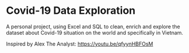 # Covid-19 Data Exploration
A personal project, using Excel and SQL to clean, enrich and explore the dataset about Covid-19 situation on the world and specifically in Vietnam.

Inspired by Alex The Analyst: https://youtu.be/qfyynHBFOsM
